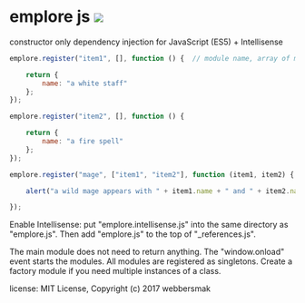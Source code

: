 # emplore js ![](https://summonstrike.com/images/15.png "")

constructor only dependency injection for JavaScript (ES5) + Intellisense

```javascript
emplore.register("item1", [], function () {  // module name, array of modules we need, the module itself

    return {
        name: "a white staff"
    };
});

emplore.register("item2", [], function () {

    return {
        name: "a fire spell"
    };
});

emplore.register("mage", ["item1", "item2"], function (item1, item2) {

    alert("a wild mage appears with " + item1.name + " and " + item2.name);

});
```

Enable Intellisense: put "emplore.intellisense.js" into the same directory as "emplore.js". Then add "emplore.js" to the top of "_references.js".


The main module does not need to return anything. The "window.onload" event starts the modules.
All modules are registered as singletons. Create a factory module if you need multiple instances of a class.

license: MIT License, Copyright (c) 2017 webbersmak
